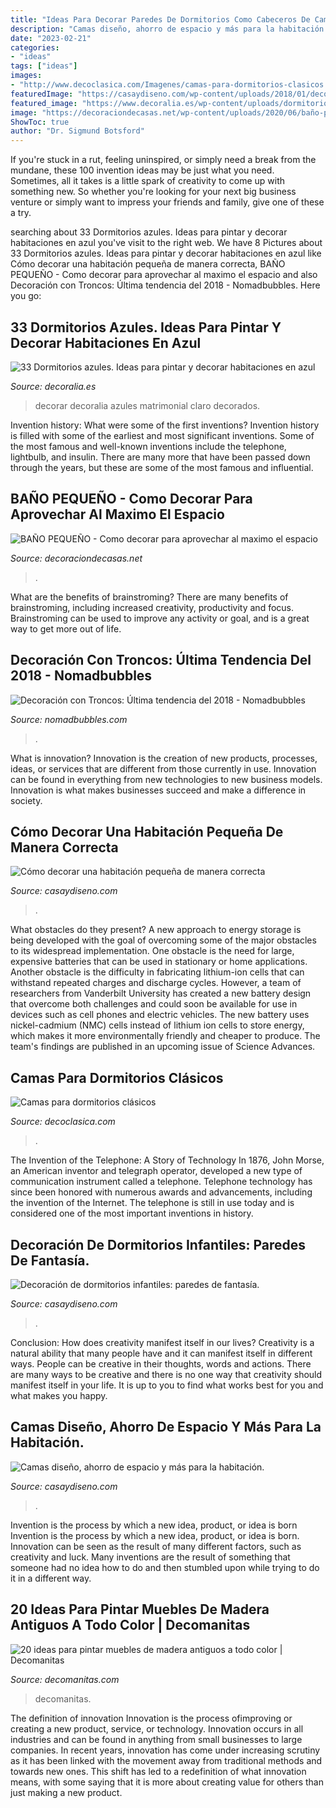 ```yaml
---
title: "Ideas Para Decorar Paredes De Dormitorios Como Cabeceros De Cama ~ Camas Diseño, Ahorro De Espacio Y Más Para La Habitación."
description: "Camas diseño, ahorro de espacio y más para la habitación."
date: "2023-02-21"
categories:
- "ideas"
tags: ["ideas"]
images:
- "http://www.decoclasica.com/Imagenes/camas-para-dormitorios-clasicos.jpg"
featuredImage: "https://casaydiseno.com/wp-content/uploads/2018/01/decorar-habitacion.jpg"
featured_image: "https://www.decoralia.es/wp-content/uploads/dormitorio-azul-14.jpg"
image: "https://decoraciondecasas.net/wp-content/uploads/2020/06/baño-pequeño.jpg"
ShowToc: true
author: "Dr. Sigmund Botsford"
---
```



If you're stuck in a rut, feeling uninspired, or simply need a break from the mundane, these 100 invention ideas may be just what you need. Sometimes, all it takes is a little spark of creativity to come up with something new. So whether you're looking for your next big business venture or simply want to impress your friends and family, give one of these a try.

	

		
searching about 33 Dormitorios azules. Ideas para pintar y decorar habitaciones en azul you've visit to the right web. We have 8 Pictures about 33 Dormitorios azules. Ideas para pintar y decorar habitaciones en azul like Cómo decorar una habitación pequeña de manera correcta, BAÑO PEQUEÑO - Como decorar para aprovechar al maximo el espacio and also Decoración con Troncos: Última tendencia del 2018 - Nomadbubbles. Here you go:
		
    
## 33 Dormitorios Azules. Ideas Para Pintar Y Decorar Habitaciones En Azul

<img loading=lazy src="https://www.decoralia.es/wp-content/uploads/dormitorio-azul-14.jpg" onerror="this.onerror=null;this.src='https://tse2.mm.bing.net/th?id=OIP.gtRTINWak7GCLXga9CLzJgHaK8&amp;pid=15.1';" alt="33 Dormitorios azules. Ideas para pintar y decorar habitaciones en azul">

_Source: decoralia.es_

>decorar decoralia azules matrimonial claro decorados. 

	

Invention history: What were some of the first inventions?
Invention history is filled with some of the earliest and most significant inventions. Some of the most famous and well-known inventions include the telephone, lightbulb, and insulin. There are many more that have been passed down through the years, but these are some of the most famous and influential.

    
## BAÑO PEQUEÑO - Como Decorar Para Aprovechar Al Maximo El Espacio

<img loading=lazy src="https://decoraciondecasas.net/wp-content/uploads/2020/06/baño-pequeño.jpg" onerror="this.onerror=null;this.src='https://tse4.mm.bing.net/th?id=OIP.pMkVb5Kzva4SFICkNs8jHAHaJQ&amp;pid=15.1';" alt="BAÑO PEQUEÑO - Como decorar para aprovechar al maximo el espacio">

_Source: decoraciondecasas.net_

>. 

	

What are the benefits of brainstroming?
There are many benefits of brainstroming, including increased creativity, productivity and focus. Brainstroming can be used to improve any activity or goal, and is a great way to get more out of life.

    
## Decoración Con Troncos: Última Tendencia Del 2018 - Nomadbubbles

<img loading=lazy src="https://www.nomadbubbles.com/wp-content/uploads/ramas-madera-decoracion_1.jpg" onerror="this.onerror=null;this.src='https://tse4.mm.bing.net/th?id=OIP.X8jcdFuWi0bHoaZorpupNgHaLH&amp;pid=15.1';" alt="Decoración con Troncos: Última tendencia del 2018 - Nomadbubbles">

_Source: nomadbubbles.com_

>. 

	

What is innovation?
Innovation is the creation of new products, processes, ideas, or services that are different from those currently in use. Innovation can be found in everything from new technologies to new business models. Innovation is what makes businesses succeed and make a difference in society.

    
## Cómo Decorar Una Habitación Pequeña De Manera Correcta

<img loading=lazy src="https://casaydiseno.com/wp-content/uploads/2018/01/decorar-habitacion.jpg" onerror="this.onerror=null;this.src='https://tse2.mm.bing.net/th?id=OIP.-XYPV3EJ8dKDPDsYKn1GGQHaLH&amp;pid=15.1';" alt="Cómo decorar una habitación pequeña de manera correcta">

_Source: casaydiseno.com_

>. 

	

What obstacles do they present?
A new approach to energy storage is being developed with the goal of overcoming some of the major obstacles to its widespread implementation. One obstacle is the need for large, expensive batteries that can be used in stationary or home applications. Another obstacle is the difficulty in fabricating lithium-ion cells that can withstand repeated charges and discharge cycles. However, a team of researchers from Vanderbilt University has created a new battery design that overcome both challenges and could soon be available for use in devices such as cell phones and electric vehicles. The new battery uses nickel-cadmium (NMC) cells instead of lithium ion cells to store energy, which makes it more environmentally friendly and cheaper to produce. The team's findings are published in an upcoming issue of Science Advances.

    
## Camas Para Dormitorios Clásicos

<img loading=lazy src="http://www.decoclasica.com/Imagenes/camas-para-dormitorios-clasicos.jpg" onerror="this.onerror=null;this.src='https://tse4.mm.bing.net/th?id=OIP.0HZUq3Y-GRYdkPBsbWRFMQHaFE&amp;pid=15.1';" alt="Camas para dormitorios clásicos">

_Source: decoclasica.com_

>. 

	

The Invention of the Telephone: A Story of Technology
In 1876, John Morse, an American inventor and telegraph operator, developed a new type of communication instrument called a telephone. Telephone technology has since been honored with numerous awards and advancements, including the invention of the Internet. The telephone is still in use today and is considered one of the most important inventions in history.

    
## Decoración De Dormitorios Infantiles: Paredes De Fantasía.

<img loading=lazy src="https://casaydiseno.com/wp-content/uploads/2015/04/decoracion-de-dormitorios-lineas-pared.jpg" onerror="this.onerror=null;this.src='https://tse2.mm.bing.net/th?id=OIP.hbMk0V_eJFo2Q4mU91Z11gHaE7&amp;pid=15.1';" alt="Decoración de dormitorios infantiles: paredes de fantasía.">

_Source: casaydiseno.com_

>. 

	

Conclusion: How does creativity manifest itself in our lives?
Creativity is a natural ability that many people have and it can manifest itself in different ways. People can be creative in their thoughts, words and actions. There are many ways to be creative and there is no one way that creativity should manifest itself in your life. It is up to you to find what works best for you and what makes you happy.

    
## Camas Diseño, Ahorro De Espacio Y Más Para La Habitación.

<img loading=lazy src="https://casaydiseno.com/wp-content/uploads/2015/05/cama-baja-espacio-sofa.jpg" onerror="this.onerror=null;this.src='https://tse1.mm.bing.net/th?id=OIP.fHeCa9J6rQMTPdF7QeTuEAHaEs&amp;pid=15.1';" alt="Camas diseño, ahorro de espacio y más para la habitación.">

_Source: casaydiseno.com_

>. 

	

Invention is the process by which a new idea, product, or idea is born
Invention is the process by which a new idea, product, or idea is born. Innovation can be seen as the result of many different factors, such as creativity and luck. Many inventions are the result of something that someone had no idea how to do and then stumbled upon while trying to do it in a different way.

    
## 20 Ideas Para Pintar Muebles De Madera Antiguos A Todo Color | Decomanitas

<img loading=lazy src="http://www.decomanitas.com/wp-content/uploads/2015/05/20-ideas-para-pintar-muebles-de-madera-antiguos-a-todo-color-1.jpg" onerror="this.onerror=null;this.src='https://tse1.mm.bing.net/th?id=OIP.LA9naU-NINaAMTVcvs0rUQAAAA&amp;pid=15.1';" alt="20 ideas para pintar muebles de madera antiguos a todo color | Decomanitas">

_Source: decomanitas.com_

>decomanitas. 

	

The definition of innovation
Innovation is the process ofimproving or creating a new product, service, or technology. Innovation occurs in all industries and can be found in anything from small businesses to large companies. In recent years, innovation has come under increasing scrutiny as it has been linked with the movement away from traditional methods and towards new ones. This shift has led to a redefinition of what innovation means, with some saying that it is more about creating value for others than just making a new product.

